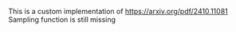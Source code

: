 This is a custom implementation of https://arxiv.org/pdf/2410.11081
Sampling function is still missing 

